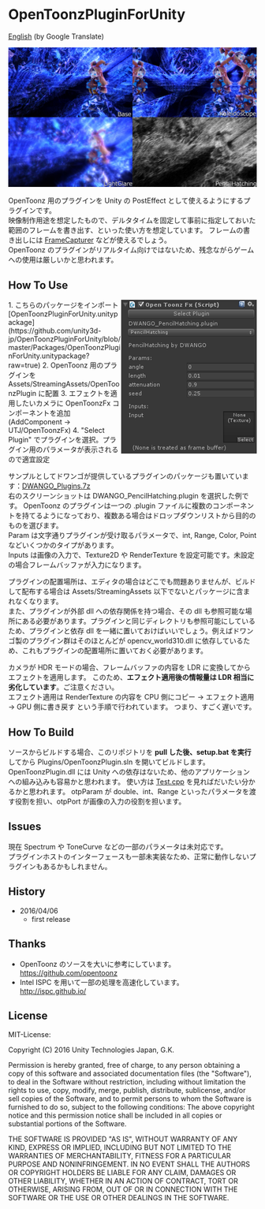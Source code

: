 # OpenToonzPluginForUnity
[English](https://translate.google.com/translate?sl=ja&tl=en&u=https://github.com/unity3d-jp/OpenToonzPluginForUnity) (by Google Translate)

![Screenshot](Screenshots/Screenshot2.jpg)

OpenToonz 用のプラグインを Unity の PostEffect として使えるようにするプラグインです。  
映像制作用途を想定したもので、デルタタイムを固定して事前に指定しておいた範囲のフレームを書き出す、といった使い方を想定しています。
フレームの書き出しには [FrameCapturer](https://github.com/unity3d-jp/FrameCapturer) などが使えるでしょう。  
OpenToonz のプラグインがリアルタイム向けではないため、残念ながらゲームへの使用は厳しいかと思われます。  

## How To Use
<img align="right" src="Screenshots/OpenToonzFx.png">
1. こちらのパッケージをインポート [OpenToonzPluginForUnity.unitypackage](https://github.com/unity3d-jp/OpenToonzPluginForUnity/blob/master/Packages/OpenToonzPluginForUnity.unitypackage?raw=true)  
2. OpenToonz 用のプラグインを Assets/StreamingAssets/OpenToonzPlugin に配置  
3. エフェクトを適用したいカメラに OpenToonzFx コンポーネントを追加 (AddComponent -> UTJ/OpenToonzFx)  
4. "Select Plugin" でプラグインを選択。プラグイン用のパラメータが表示されるので適宜設定  

サンプルとしてドワンゴが提供しているプラグインのパッケージも置いています：[DWANGO_Plugins.7z](https://github.com/unity3d-jp/OpenToonzPluginForUnity/blob/master/Packages/DWANGO_Plugins.7z?raw=true)  
右のスクリーンショットは DWANGO_PencilHatching.plugin を選択した例です。
OpenToonz のプラグインは一つの .plugin ファイルに複数のコンポーネントを持てるようになっており、複数ある場合はドロップダウンリストから目的のものを選びます。  
Param は文字通りプラグインが受け取るパラメータで、int, Range, Color, Point などいくつかのタイプがあります。  
Inputs は画像の入力で、Texture2D や RenderTexture を設定可能です。未設定の場合フレームバッファが入力になります。

プラグインの配置場所は、エディタの場合はどこでも問題ありませんが、ビルドして配布する場合は Assets/StreamingAssets 以下でないとパッケージに含まれなくなります。  
また、プラグインが外部 dll への依存関係を持つ場合、その dll も参照可能な場所にある必要があります。プラグインと同じディレクトリも参照可能にしているため、プラグインと依存 dll を一緒に置いておけばいいでしょう。例えばドワンゴ製のプラグイン群はそのほとんどが opencv_world310.dll に依存しているため、これもプラグインの配置場所に置いておく必要があります。


カメラが HDR モードの場合、フレームバッファの内容を LDR に変換してからエフェクトを適用します。
このため、**エフェクト適用後の情報量は LDR 相当に劣化しています**。ご注意ください。  
エフェクト適用は RenderTexture の内容を CPU 側にコピー -> エフェクト適用 -> GPU 側に書き戻す という手順で行われています。
つまり、すごく遅いです。

## How To Build
ソースからビルドする場合、このリポジトリを **pull した後、setup.bat を実行** してから
 Plugins/OpenToonzPlugin.sln を開いてビルドします。  
OpenToonzPlugin.dll には Unity への依存はないため、他のアプリケーションへの組み込みも容易かと思われます。
使い方は [Test.cpp](Plugin/Test/Test.cpp) を見ればだいたい分かるかと思われます。
otpParam が double、int、Range といったパラメータを渡す役割を担い、otpPort が画像の入力の役割を担います。

## Issues
現在 Spectrum や ToneCurve などの一部のパラメータは未対応です。  
プラグインホストのインターフェースも一部未実装なため、正常に動作しないプラグインもあるかもしれません。

## History
- 2016/04/06
  - first release

## Thanks
- OpenToonz のソースを大いに参考にしています。  
  https://github.com/opentoonz
- Intel ISPC を用いて一部の処理を高速化しています。  
  http://ispc.github.io/

## License
MIT-License:

Copyright (C) 2016 Unity Technologies Japan, G.K.

Permission is hereby granted, free of charge, to any person obtaining a copy of this software and associated documentation files (the "Software"), to deal in the Software without restriction, including without limitation the rights to use, copy, modify, merge, publish, distribute, sublicense, and/or sell copies of the Software, and to permit persons to whom the Software is furnished to do so, subject to the following conditions: The above copyright notice and this permission notice shall be included in all copies or substantial portions of the Software.

THE SOFTWARE IS PROVIDED "AS IS", WITHOUT WARRANTY OF ANY KIND, EXPRESS OR IMPLIED, INCLUDING BUT NOT LIMITED TO THE WARRANTIES OF MERCHANTABILITY, FITNESS FOR A PARTICULAR PURPOSE AND NONINFRINGEMENT. IN NO EVENT SHALL THE AUTHORS OR COPYRIGHT HOLDERS BE LIABLE FOR ANY CLAIM, DAMAGES OR OTHER LIABILITY, WHETHER IN AN ACTION OF CONTRACT, TORT OR OTHERWISE, ARISING FROM, OUT OF OR IN CONNECTION WITH THE SOFTWARE OR THE USE OR OTHER DEALINGS IN THE SOFTWARE.
